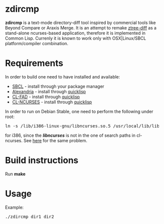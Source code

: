 zdircmp
=============
**zdircmp** is a text-mode directory-diff tool inspired by commercial tools like Beyond Compare or Araxis Merge.
It is an attempt to remake [ztree-diff](https://github.com/fourier/ztree) as a stand-alone ncurses-based application, therefore it is implemented in Common Lisp.
Currenly it is known to work only with OSX|Linux/SBCL platform/compiler combination.

Requirements
============
In order to build one need to have installed and available:
* [SBCL](http://www.sbcl.org) - install through your package manager
* [Alexandria](http://common-lisp.net/project/alexandria/) - install through [quicklisp](http://www.quicklisp.org)
* [CL-FAD](http://weitz.de/cl-fad/) - install through [quicklisp](http://www.quicklisp.org)
* [CL-NCURSES](http://common-lisp.net/project/cl-ncurses/) - install through [quicklisp](http://www.quicklisp.org)

In order to run on Debian Stable, one need to perform the following under root:
<pre>
ln -s /lib/i386-linux-gnu/libncurses.so.5 /usr/local/lib/libncurses.so
</pre>
for i386, since the ***libncurses*** is not in the one of search paths in cl-ncurses.
See [here](http://stackoverflow.com/questions/17416504/unable-to-load-libncurses-with-uffi) for the same problem.

Build instructions
==================
Run **make**

Usage
=====
Example:
<pre>
./zdircmp dir1 dir2
</pre>

